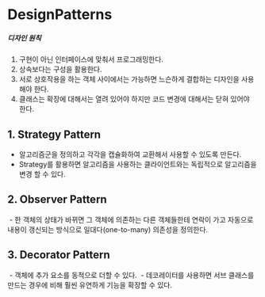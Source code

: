 # DesignPatterns

##### 디자인 원칙 #####
1. 구현이 아닌 인터페이스에 맞춰서 프로그래밍한다.
2. 상속보다는 구성을 활용한다.
3. 서로 상호작용을 하는 객체 사이에서는 가능하면 느슨하게 결합하는 디자인을 사용해야 한다.
4. 클래스는 확장에 대해서는 열려 있어야 하지만 코드 변경에 대해서는 닫혀 있어야 한다.

## 1. Strategy Pattern
  - 알고리즘군을 정의하고 각각을 캡슐화하여 교환해서 사용할 수 있도록 만든다.
  - Strategy를 활용하면 알고리즘을 사용하는 클라이언트와는 독립적으로 알고리즘을 변경 할 수 있다.
## 2. Observer Pattern
  - 한 객체의 상태가 바뀌면 그 객체에 의존하는 다른 객체들한테 연락이 가고 자동으로 내용이 갱신되는 방식으로 일대다(one-to-many) 의존성을 정의한다.
## 3. Decorator Pattern
  - 객체에 추가 요소를 동적으로 더할 수 있다.
  - 데코레이터를 사용하면 서브 클래스를 만드는 경우에 비해 훨씬 유연하게 기능을 확장할 수 있다.
